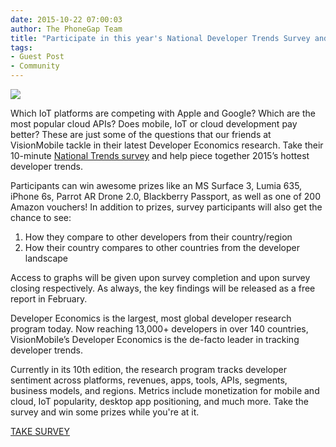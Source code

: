 ```yaml
---
date: 2015-10-22 07:00:03
author: The PhoneGap Team
title: "Participate in this year's National Developer Trends Survey and win some cool prizes!"
tags:
- Guest Post
- Community
---
```


![](/uploads/blog/2015-10/developersurvey.jpg)

Which IoT platforms are competing with Apple and Google? 
Which are the most popular cloud APIs? Does mobile, IoT or cloud development pay better? These are just some of the questions that our friends at VisionMobile tackle in their latest Developer Economics research. Take their 10-minute [National Trends survey](http://vmob.me/DE1Q16Adobe) and help piece together 2015’s hottest developer trends.

Participants can win awesome prizes like an MS Surface 3, Lumia 635, iPhone 6s, Parrot AR Drone 2.0, Blackberry Passport, as well as one of 200 Amazon vouchers! In addition to prizes, survey participants will also get the chance to see:

 1. How they compare to other developers from their country/region
 2. How their country compares to other countries from the developer landscape

Access to graphs will be given upon survey completion and upon survey closing respectively. As always, the key findings will be released as a free report in February. 

Developer Economics is the largest, most global developer research program today. Now reaching 13,000+ developers in over 140 countries, VisionMobile’s Developer Economics is the de-facto leader in tracking developer trends. 

Currently in its 10th edition, the research program tracks developer sentiment across platforms, revenues, apps, tools, APIs, segments, business models, and regions. Metrics include monetization for mobile and cloud, IoT popularity, desktop app positioning, and much more. Take the survey and win some prizes while you're at it.

[TAKE SURVEY](http://vmob.me/DE1Q16Adobe)